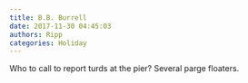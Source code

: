 ```yaml
---
title: B.B. Burrell
date: 2017-11-30 04:45:03
authors: Ripp
categories: Holiday
---
```


 Who to call to report turds at the pier? Several parge floaters.